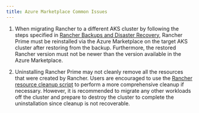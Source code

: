 ```yaml
---
title: Azure Marketplace Common Issues
---
```


1. When migrating Rancher to a different AKS cluster by following the steps specified in [Rancher Backups and Disaster Recovery](/versioned_docs/version-2.7/pages-for-subheaders/backup-restore-and-disaster-recovery.md), Rancher Prime must be reinstalled via the Azure Marketplace on the target AKS cluster after restoring from the backup. Furthermore, the restored Rancher version must not be newer than the version available in the Azure Marketplace.

1. Uninstalling Rancher Prime may not cleanly remove all the resources that were created by Rancher. Users are encouraged to use the [Rancher resource cleanup script](https://github.com/rancher/rancher-cleanup) to perform a more comprehensive cleanup if necessary. However, it is recommended to migrate any other workloads off the cluster and prepare to destroy the cluster to complete the uninstallation since cleanup is not recoverable.
